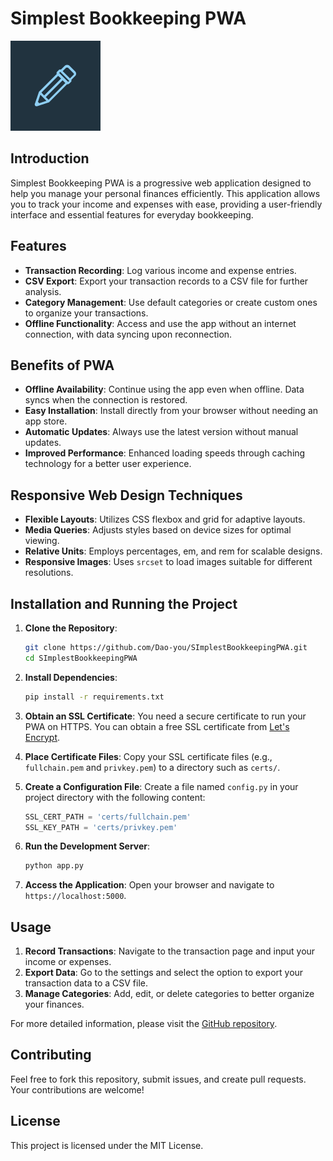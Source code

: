 # Simplest Bookkeeping PWA

![App Icon](./static/icons/icon_144.png)

## Introduction

Simplest Bookkeeping PWA is a progressive web application designed to help you manage your personal finances efficiently. This application allows you to track your income and expenses with ease, providing a user-friendly interface and essential features for everyday bookkeeping.

## Features

- **Transaction Recording**: Log various income and expense entries.
- **CSV Export**: Export your transaction records to a CSV file for further analysis.
- **Category Management**: Use default categories or create custom ones to organize your transactions.
- **Offline Functionality**: Access and use the app without an internet connection, with data syncing upon reconnection.

## Benefits of PWA

- **Offline Availability**: Continue using the app even when offline. Data syncs when the connection is restored.
- **Easy Installation**: Install directly from your browser without needing an app store.
- **Automatic Updates**: Always use the latest version without manual updates.
- **Improved Performance**: Enhanced loading speeds through caching technology for a better user experience.

## Responsive Web Design Techniques

- **Flexible Layouts**: Utilizes CSS flexbox and grid for adaptive layouts.
- **Media Queries**: Adjusts styles based on device sizes for optimal viewing.
- **Relative Units**: Employs percentages, em, and rem for scalable designs.
- **Responsive Images**: Uses `srcset` to load images suitable for different resolutions.

## Installation and Running the Project

1. **Clone the Repository**:
    ```sh
    git clone https://github.com/Dao-you/SImplestBookkeepingPWA.git
    cd SImplestBookkeepingPWA
    ```

2. **Install Dependencies**:
    ```sh
    pip install -r requirements.txt
    ```

3. **Obtain an SSL Certificate**:
   You need a secure certificate to run your PWA on HTTPS. You can obtain a free SSL certificate from [Let's Encrypt](https://letsencrypt.org/).

4. **Place Certificate Files**:
   Copy your SSL certificate files (e.g., `fullchain.pem` and `privkey.pem`) to a directory such as `certs/`.

5. **Create a Configuration File**:
   Create a file named `config.py` in your project directory with the following content:
    ```python
    SSL_CERT_PATH = 'certs/fullchain.pem'
    SSL_KEY_PATH = 'certs/privkey.pem'
    ```

6. **Run the Development Server**:
    ```sh
    python app.py
    ```

7. **Access the Application**:
    Open your browser and navigate to `https://localhost:5000`.

## Usage

1. **Record Transactions**: Navigate to the transaction page and input your income or expenses.
2. **Export Data**: Go to the settings and select the option to export your transaction data to a CSV file.
3. **Manage Categories**: Add, edit, or delete categories to better organize your finances.

For more detailed information, please visit the [GitHub repository](https://github.com/Dao-you/SImplestBookkeepingPWA).

## Contributing

Feel free to fork this repository, submit issues, and create pull requests. Your contributions are welcome!

## License

This project is licensed under the MIT License.
